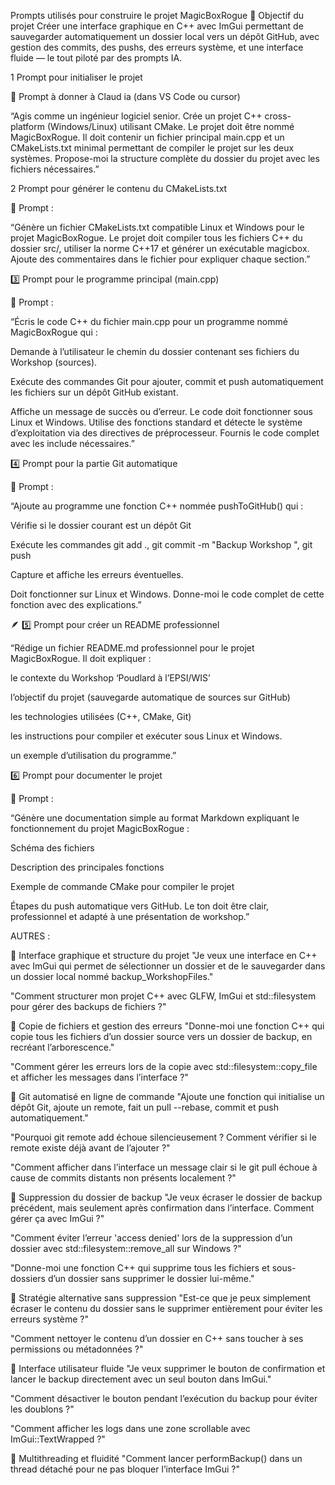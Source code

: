 Prompts utilisés pour construire le projet MagicBoxRogue
🎯 Objectif du projet
Créer une interface graphique en C++ avec ImGui permettant de sauvegarder automatiquement un dossier local vers un dépôt GitHub, avec gestion des commits, des pushs, des erreurs système, et une interface fluide — le tout piloté par des prompts IA.

1 Prompt pour initialiser le projet

💬 Prompt à donner à Claud ia (dans VS Code ou cursor)

“Agis comme un ingénieur logiciel senior.
Crée un projet C++ cross-platform (Windows/Linux) utilisant CMake.
Le projet doit être nommé MagicBoxRogue.
Il doit contenir un fichier principal main.cpp et un CMakeLists.txt minimal permettant de compiler le projet sur les deux systèmes.
Propose-moi la structure complète du dossier du projet avec les fichiers nécessaires.”

2 Prompt pour générer le contenu du CMakeLists.txt

💬 Prompt :

“Génère un fichier CMakeLists.txt compatible Linux et Windows pour le projet MagicBoxRogue.
Le projet doit compiler tous les fichiers C++ du dossier src/, utiliser la norme C++17 et générer un exécutable magicbox.
Ajoute des commentaires dans le fichier pour expliquer chaque section.”

3️⃣ Prompt pour le programme principal (main.cpp)

💬 Prompt :

“Écris le code C++ du fichier main.cpp pour un programme nommé MagicBoxRogue qui :

Demande à l’utilisateur le chemin du dossier contenant ses fichiers du Workshop (sources).

Exécute des commandes Git pour ajouter, commit et push automatiquement les fichiers sur un dépôt GitHub existant.

Affiche un message de succès ou d’erreur.
Le code doit fonctionner sous Linux et Windows. Utilise des fonctions standard et détecte le système d’exploitation via des directives de préprocesseur.
Fournis le code complet avec les include nécessaires.”


4️⃣ Prompt pour la partie Git automatique

💬 Prompt :

“Ajoute au programme une fonction C++ nommée pushToGitHub() qui :

Vérifie si le dossier courant est un dépôt Git

Exécute les commandes git add ., git commit -m "Backup Workshop <date>", git push

Capture et affiche les erreurs éventuelles.

Doit fonctionner sur Linux et Windows.
Donne-moi le code complet de cette fonction avec des explications.”

🪶 5️⃣ Prompt pour créer un README professionnel


“Rédige un fichier README.md professionnel pour le projet MagicBoxRogue.
Il doit expliquer :

le contexte du Workshop ‘Poudlard à l’EPSI/WIS’

l’objectif du projet (sauvegarde automatique de sources sur GitHub)

les technologies utilisées (C++, CMake, Git)

les instructions pour compiler et exécuter sous Linux et Windows.

un exemple d’utilisation du programme.”


6️⃣ Prompt pour documenter le projet

💬 Prompt :

“Génère une documentation simple au format Markdown expliquant le fonctionnement du projet MagicBoxRogue :

Schéma des fichiers

Description des principales fonctions

Exemple de commande CMake pour compiler le projet

Étapes du push automatique vers GitHub.
Le ton doit être clair, professionnel et adapté à une présentation de workshop.”


AUTRES :

🔹 Interface graphique et structure du projet
"Je veux une interface en C++ avec ImGui qui permet de sélectionner un dossier et de le sauvegarder dans un dossier local nommé backup_WorkshopFiles."

"Comment structurer mon projet C++ avec GLFW, ImGui et std::filesystem pour gérer des backups de fichiers ?"

🔹 Copie de fichiers et gestion des erreurs
"Donne-moi une fonction C++ qui copie tous les fichiers d’un dossier source vers un dossier de backup, en recréant l’arborescence."

"Comment gérer les erreurs lors de la copie avec std::filesystem::copy_file et afficher les messages dans l’interface ?"

🔹 Git automatisé en ligne de commande
"Ajoute une fonction qui initialise un dépôt Git, ajoute un remote, fait un pull --rebase, commit et push automatiquement."

"Pourquoi git remote add échoue silencieusement ? Comment vérifier si le remote existe déjà avant de l’ajouter ?"

"Comment afficher dans l’interface un message clair si le git pull échoue à cause de commits distants non présents localement ?"

🔹 Suppression du dossier de backup
"Je veux écraser le dossier de backup précédent, mais seulement après confirmation dans l’interface. Comment gérer ça avec ImGui ?"

"Comment éviter l’erreur 'access denied' lors de la suppression d’un dossier avec std::filesystem::remove_all sur Windows ?"

"Donne-moi une fonction C++ qui supprime tous les fichiers et sous-dossiers d’un dossier sans supprimer le dossier lui-même."

🔹 Stratégie alternative sans suppression
"Est-ce que je peux simplement écraser le contenu du dossier sans le supprimer entièrement pour éviter les erreurs système ?"

"Comment nettoyer le contenu d’un dossier en C++ sans toucher à ses permissions ou métadonnées ?"

🔹 Interface utilisateur fluide
"Je veux supprimer le bouton de confirmation et lancer le backup directement avec un seul bouton dans ImGui."

"Comment désactiver le bouton pendant l’exécution du backup pour éviter les doublons ?"

"Comment afficher les logs dans une zone scrollable avec ImGui::TextWrapped ?"

🔹 Multithreading et fluidité
"Comment lancer performBackup() dans un thread détaché pour ne pas bloquer l’interface ImGui ?"